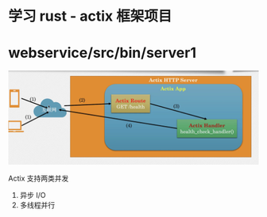 # 学习 rust - actix 框架项目

# webservice/src/bin/server1

![server1.png](./server1.png)

Actix 支持两类并发

1. 异步 I/O
2. 多线程并行
